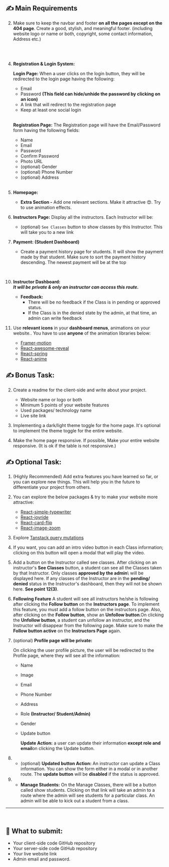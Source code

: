 ## :writing_hand: **Main Requirements**

2. Make sure to keep the navbar and footer **on all the pages except on the 404 page**. Create a good, stylish, and meaningful footer. (including website logo or name or both, copyright, some contact information, Address etc.)

<br/>

<br/>

4. **Registration & Login System:**

   **Login Page:**
   When a user clicks on the login button, they will be redirected to the login page having the following:

   - Email
   - Password **(This field can hide/unhide the password by clicking on an icon)**
   - A link that will redirect to the registration page
   - Keep at least one social login

   <br/>

   **Registration Page:**
   The Registration page will have the Email/Password form having the following fields:

   - Name
   - Email
   - Password
   - Confirm Password
   - Photo URL
   - (optional) Gender
   - (optional) Phone Number
   - (optional) Address

   <br/>

5. **Homepage:**

   - **Extra Section -** Add one relevant sections. Make it attractive :heart_eyes:. Try to use animation effects.

6. **Instructors Page:**
   Display all the instructors. Each Instructor will be:

   - (optional) `See Classes` button to show classes by this Instructor. This will take you to a new link

7. **Payment: (Student Dashboard)**

   - Create a payment history page for students. It will show the payment made by that student. Make sure to sort the payment history descending. The newest payment will be at the top

<br/>

10. **Instructor Dashboard:**
    <br/>
    **_It will be private & only an instructor can access this route._**

    - **Feedback:**
      - There will be no feedback if the Class is in pending or approved status.
      - If the Class is in the denied state by the admin, at that time, an admin can write feedback

11. Use **relevant icons** in your **dashboard menus**, animations on your website.\. You have to use **anyone** of the animation libraries below:
    - [Framer-motion](https://www.framer.com/motion/)
    - [React-awesome-reveal](https://react-awesome-reveal.morello.dev/)
    - [React-spring](https://www.react-spring.dev/)
    - [React-anime](https://github.com/juliangarnier/anime)

## :writing_hand: **Bonus Task:**

2. Create a readme for the client-side and write about your project.

   - Website name or logo or both
   - Minimum 5 points of your website features
   - Used packages/ technology name
   - Live site link

3. Implementing a dark/light theme toggle for the home page. It's optional to implement the theme toggle for the entire website\.

4. Make the home page responsive. If possible, Make your entire website responsive\. (It is ok if the table is not responsive\.)

## :writing_hand: **Optional Task:**

1. (Highly Recommended) Add extra features you have learned so far, or you can explore new things. This will help you in the future to differentiate your project from others.

2. You can explore the below packages & try to make your website more attractive:

   - [React-simple-typewriter](https://www.npmjs.com/package/react-simple-typewriter)
   - [React-joyride](https://www.npmjs.com/package/react-joyride)
   - [React-card-flip](https://www.npmjs.com/package/react-card-flip)
   - [React-image-zoom](https://www.npmjs.com/package/react-image-zoom)

3. Explore [Tanstack query mutations](https://tanstack.com/query/latest/docs/react/guides/mutations)

4. If you want, you can add an intro video button in each Class information; clicking on this button will open a modal that will play the video\.

5. Add a button on the Instructor called see classes. After clicking on an instructor's **See Classes** button, a student can see all the Classes taken by that Instructor. Only classes **approved by the admin**\ will be displayed here. If any classes of the Instructor are in the **pending/ denied** status in the Instructor's dashboard, then they will not be shown here\. **See point 12(3)**\.

6. **Following Feature** A student will see all instructors he/she is following after clicking the **Follow button** on the **Instructors page**. To implement this feature, you must add a follow button on the instructors page. Also, after clicking on the **Follow button**, show an **Unfollow button**.On clicking the **Unfollow button**, a student can unfollow an instructor, and the Instructor will disappear from the following page. Make sure to make the **Follow button active** on the **Instructors Page** again.

7. (optional) **Profile page will be private:**

   On clicking the user profile picture, the user will be redirected to the Profile page, where they will see all the information:

   - Name
   - Image
   - Email
   - Phone Number
   - Address
   - Role **(Instructor/ Student/Admin)**
   - Gender
   - Update button

     **Update Action:** a user can update their information **except role and email**on clicking the Update button.

8. - (optional) **Updated button Action:** An instructor can update a Class information. You can show the form either in a modal or in another route. The **update button** will be **disabled** if the status is approved.
     <br/>

9. - **Manage Students:** On the Manage Classes, there will be a button called show students. Clicking on that link will take an admin to a route where the admin will see students for a particular class. An admin will be able to kick out a student from a class.

<hr/>
<br/>

## :pushpin: **What to submit:**

- Your client-side code GitHub repository
- Your server-side code GitHub repository
- Your live website link
- Admin email and password.
